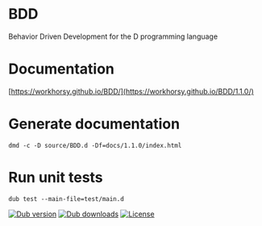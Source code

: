 # BDD
Behavior Driven Development for the D programming language

# Documentation

[https://workhorsy.github.io/BDD/](https://workhorsy.github.io/BDD/1.1.0/)

# Generate documentation

```
dmd -c -D source/BDD.d -Df=docs/1.1.0/index.html
```

# Run unit tests

```
dub test --main-file=test/main.d
```

[![Dub version](https://img.shields.io/dub/v/bdd.svg)](https://code.dlang.org/packages/bdd)
[![Dub downloads](https://img.shields.io/dub/dt/bdd.svg)](https://code.dlang.org/packages/bdd)
[![License](https://img.shields.io/badge/license-BSL_1.0-blue.svg)](https://raw.githubusercontent.com/workhorsy/BDD/master/LICENSE)
